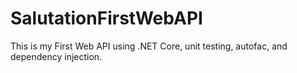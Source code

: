 # SalutationFirstWebAPI

This is my First Web API using .NET Core, unit testing, autofac, and dependency injection.

